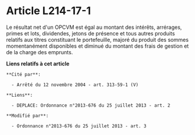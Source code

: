 # Article L214-17-1

Le résultat net d'un      OPCVM est égal au montant des intérêts, arrérages, primes et lots, dividendes, jetons de présence
et tous autres produits relatifs aux titres constituant le portefeuille, majoré du produit des sommes momentanément
disponibles et diminué du montant des frais de gestion et de la charge des emprunts.

**Liens relatifs à cet article**

	**Cité par**:

	  - Arrêté du 12 novembre 2004 - art. 313-59-1 (V)

	**Liens**:

	  - DEPLACE: Ordonnance n°2013-676 du 25 juillet 2013 - art. 2

	**Modifié par**:

	  - Ordonnance n°2013-676 du 25 juillet 2013 - art. 3

